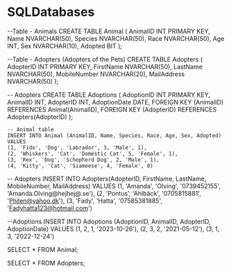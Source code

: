 # SQLDatabases




--Table - Animals
CREATE TABLE Animal (
	AnimalID INT PRIMARY KEY,
	Name NVARCHAR(50),
	Species NVARCHAR(50),
	Race NVARCHAR(50),
	Age INT,
	Sex NVARCHAR(10),
	Adopted BIT
);

--Table - Adopters (Adopters of the Pets)
	CREATE TABLE Adopters (
	AdopterID INT PRIMARY KEY,
	FirstName NVARCHAR(50),
	LastName NVARCHAR(50),
	MobileNumber NVARCHAR(20),
	MailAddress NVARCHAR(50)
);

-- Adopters
	CREATE TABLE Adoptions (
	AdoptionID INT  PRIMARY KEY,
	AnimalID INT,
	AdopterID INT,
	AdoptionDate DATE,
	FOREIGN KEY (AnimalID) REFERENCES Animal(AnimalID),
	FOREIGN KEY (AdopterID) REFERENCES Adopters(AdopterID)
	);


	-- Animal table
	INSERT INTO Animal (AnimalID, Name, Species, Race, Age, Sex, Adopted)
	VALUES 
	(1, 'Fido', 'Dog', 'Labrador', 3, 'Male', 1),
	(2, 'Whiskers', 'Cat', 'Domestic Cat', 5, 'Female', 1),
	(3, 'Rex', 'Dog', 'Schepherd Dog', 2, 'Male', 1),
	(4, 'Kitty', 'Cat', 'Siameese', 4, 'Female', 0)

-- Adopters
	INSERT INTO Adopters(AdopterID, FirstName, LastName, MobileNumber, MailAddress)
	VALUES
	(1, 'Amanda', 'Olving', '0739452155', 'Amanda.Olving@hejhej@.se'),
	(2, 'Pontus', 'Ahlbäck', '0705815881', 'Philen@yahoo.dk'),
	(3, 'Fady', 'Hatta', '07585381885', 'Fadyhatta123@hotmail.com')

--Adoptions
	INSERT INTO Adoptions (AdoptionID, AnimalID, AdopterID, AdoptionDate)
	VALUES
	(1, 2, 1, '2023-10-26'),
	(2, 3, 2, '2021-05-12'),
	(3, 1, 3, '2022-12-24')


SELECT * FROM Animal;

SELECT * FROM Adopters;
